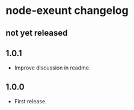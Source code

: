 # node-exeunt changelog

## not yet released

## 1.0.1

- Improve discussion in readme.

## 1.0.0

- First release.
